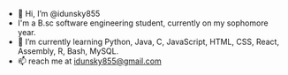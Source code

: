 - 👋 Hi, I’m @idunsky855
- I'm a B.sc software engineering student, currently on my sophomore year.
- 🌱 I’m currently learning Python, Java, C, JavaScript, HTML, CSS, React, Assembly, R, Bash, MySQL.
- 📫 reach me at idunsky855@gmail.com

<!---
idunsky855/idunsky855 is a ✨ special ✨ repository because its `README.md` (this file) appears on your GitHub profile.
You can click the Preview link to take a look at your changes.
--->
